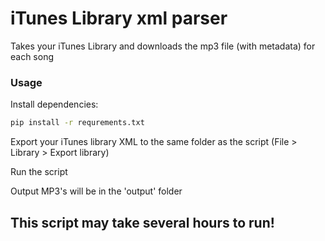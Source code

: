 # iTunes Library xml parser

Takes your iTunes Library and downloads the mp3 file (with metadata) for each song


### Usage

Install dependencies: 

```bash
pip install -r requrements.txt
```
Export your iTunes library XML to the same folder as the script (File > Library > Export library)

Run the script

Output MP3's will be in the 'output' folder

## This script may take several hours to run!